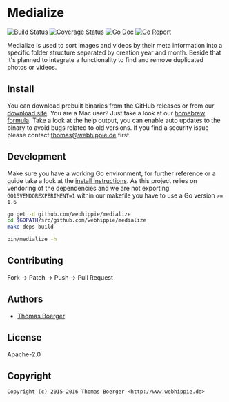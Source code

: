 # Medialize

[![Build Status](http://github.dronehippie.de/api/badges/webhippie/medialize/status.svg)](http://github.dronehippie.de/webhippie/medialize)
[![Coverage Status](http://coverage.dronehippie.de/badges/webhippie/medialize/coverage.svg)](http://coverage.dronehippie.de/webhippie/medialize)
[![Go Doc](https://godoc.org/github.com/webhippie/medialize?status.svg)](http://godoc.org/github.com/webhippie/medialize)
[![Go Report](http://goreportcard.com/badge/webhippie/medialize)](http://goreportcard.com/report/webhippie/medialize)

Medialize is used to sort images and videos by their meta information into a
specific folder structure separated by creation year and month. Beside that it's
planned to integrate a functionality to find and remove duplicated photos or
videos.


## Install

You can download prebuilt binaries from the GitHub releases or from our
[download site](http://dl.webhippie.de/medialize). You are a Mac user? Just take
a look at our [homebrew formula](https://github.com/webhippie/homebrew-webhippie).
Take a look at the help output, you can enable auto updates to the binary to
avoid bugs related to old versions. If you find a security issue please contact
thomas@webhippie.de first.


## Development

Make sure you have a working Go environment, for further reference or a guide
take a look at the [install instructions](http://golang.org/doc/install.html).
As this project relies on vendoring of the dependencies and we are not
exporting `GO15VENDOREXPERIMENT=1` within our makefile you have to use a Go
version `>= 1.6`

```bash
go get -d github.com/webhippie/medialize
cd $GOPATH/src/github.com/webhippie/medialize
make deps build

bin/medialize -h
```


## Contributing

Fork -> Patch -> Push -> Pull Request


## Authors

* [Thomas Boerger](https://github.com/tboerger)


## License

Apache-2.0


## Copyright

```
Copyright (c) 2015-2016 Thomas Boerger <http://www.webhippie.de>
```
